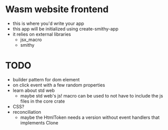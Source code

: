 # Wasm website frontend

* this is where you'd write your app
* this app will be initialized using create-smithy-app
* it relies on external libraries
  * jsx_macro
  * smithy

# TODO

* builder pattern for dom element
* on click event with a few random properties
* learn about std web
  * maybe std web's js! macro can be used to not have to include the js files in the core crate
* CSS?
* reconciliation
  * maybe the HtmlToken needs a version without event handlers that implements Clone